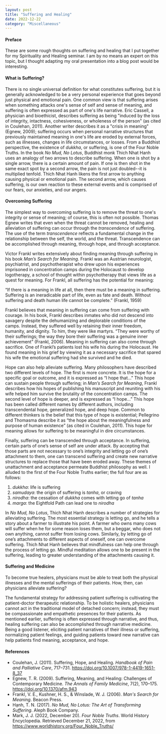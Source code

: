 ```yaml
---
layout: post
title: "Suffering and Healing"
date: 2022-12-22
category: "Miscellaneous"
---
```


#### Preface

These are some rough thoughts on suffering and healing that I put together for my Spirituality and Healing seminar. I am by no means an expert on this topic, but I thought adapting my oral presentation into a blog post would be interesting.

#### What is Suffering? 

There is no single universal definition for what constitutes suffering, but it is generally acknowledged to be a very personal experience that goes beyond just physical and emotional pain. One common view is that suffering arises when something attacks one's sense of self and sense of meaning, and suffering is often expressed as part of one's life narrative. Eric Cassell, a physician and bioethicist, describes suffering as being "induced by the loss of integrity, intactness, cohesiveness, or wholeness of the person" (as cited in Coulehan, 2011). Another writer describes it as a "crisis in meaning" (Egnew, 2009); suffering occurs when personal narrative structures that previously maintained meaning in one's life are eroded by external forces, such as illnesses, changes in life circumstances, or losses. From a Buddhist perspective, the existence of *dukkha*, or suffering, is one of the Four Noble Truths. In the book *No Mud, No Lotus*, Buddhist monk Thich Nhat Hanh uses an analogy of two arrows to describe suffering. When one is shot by a single arrow, there is a certain amount of pain. If one is then shot in the same exact spot by a second arrow, the pain is not just doubled--it is multiplied tenfold. Thich Nhat Hanh likens the first arrow to anything causing physical or emotional pain. The second arrow, which causes suffering, is our own reaction to these external events and is comprised of our fears, our anxieties, and our angers.

#### Overcoming Suffering

The simplest way to overcoming suffering is to remove the threat to one's integrity or sense of meaning; of course, this is often not possible. Thomas Egnew writes that even when the threat cannot be removed, healing and alleviation of suffering can occur through the *transcendence* of suffering. The use of the term *transcendence* reflects a fundamental change in the relationship between the self, the world, and the threat. Transcendence can be accomplished through meaning, through hope, and through acceptance.

Victor Frankl writes extensively about finding meaning through suffering in his book *Man’s Search for Meaning*. Frankl was an Austrian neurologist, psychiatrist, and psychotherapist who drew upon his experiences imprisoned in concentration camps during the Holocaust to develop logotherapy, a school of thought within psychotherapy that views life as a quest for meaning. For Frankl, all suffering has the potential for meaning: 

“If there is a meaning in life at all, then there must be a meaning in suffering. Suffering is an ineradicable part of life, even as fate and death. Without suffering and death human life cannot be complete.” (Frankl, 1959)

Frankl believes that meaning in suffering can come from suffering with courage. In his book, Frankl describes inmates who did not descend into savagery despite the dehumanizing and deplorable conditions of the camps. Instead, they suffered well by retaining their inner freedom, humanity, and dignity. To him, they were like martyrs. “They were worthy of their sufferings; the way they bore their suffering was a genuine inner achievement” (Frankl, 2006). Meaning in suffering can also come through sacrifice. One of Frankl’s patients lost his wife his during the Holocaust. He found meaning in his grief by viewing it as a necessary sacrifice that spared his wife the emotional suffering had she survived and he died.

Hope can also help alleviate suffering. Many philosophers have described two different levels of hope. The first is more concrete. It is the hope for a specific goal or outcome, and it is expressed as “I hope that…” This hope can sustain people through suffering; in *Man’s Search for Meaning*, Frankl describes how his hopes of publishing his manuscript and reuniting with his wife helped him survive the brutality of the concentration camps. The second level of hope is deeper, and is expressed as “I hope…” This hope has been called different names by different authors, including transcendental hope, generalized hope, and deep hope. Common to different thinkers is the belief that this type of hope is existential; Pellegrino and Thomasma describe it as “the hope about the meaningfulness and purpose of human existence” (as cited in Coulehan, 2011). This hope for meaning allows for suffering to be meaningful in dire circumstances.

Finally, suffering can be transcended through acceptance. In suffering, certain parts of one’s sense of self are under attack. By accepting that those parts are not necessary to one’s integrity and letting go of one’s attachment to them, one can transcend suffering and create new narrative structures to replace those that have been eroded away. These themes of unattachment and acceptance permeate Buddhist philosophy as well. I alluded to the first of the Four Noble Truths earlier; the full four are as follows:

1. *dukkha*: life is suffering
2. *samudaya*: the origin of suffering is *tanha*, or craving
3. *nirodha*: the cessation of *dukkha* comes with letting go of *tanha*
4. *marga*: the Eightfold Path can lead one to *nirodha*

In *No Mud, No Lotus*, Thich Nhat Hanh describes a number of strategies for alleviating suffering. The most essential strategy is letting go, and he tells a story about a farmer to illustrate his point. A farmer who owns many cows will suffer when he for some reason loses them, but a beggar, who does not own anything, cannot suffer from losing cows. Similarly, by letting go of one’s attachments to different aspects of oneself, one can overcome suffering. Thich Nhat Hanh believes that mindfulness can help one through the process of letting go. Mindful meditation allows one to be present in the suffering, leading to greater understanding of the attachments causing it. 

#### Suffering and Medicine

To become true healers, physicians must be able to treat both the physical illnesses and the mental sufferings of their patients. How, then, can physicians alleviate suffering?

The fundamental strategy for addressing patient suffering is cultivating the patient-doctor therapeutic relationship. To be holistic healers, physicians cannot act in the traditional model of detached concern; instead, they must be compassionate and empathetic presences for their patients. As mentioned earlier, suffering is often expressed through narrative, and thus, healing suffering can also be accomplished through narrative medicine. Being a good listener, eliciting patient narratives of their illness or suffering, normalizing patient feelings, and guiding patients toward new narrative can help patients find meaning, acceptance, and hope. 

#### References

* Coulehan, J. (2011). Suffering, Hope, and Healing. *Handbook of Pain and Palliative Care*, 717–731. https://doi.org/10.1007/978-1-4419-1651-8_37 
* Egnew, T. R. (2009). Suffering, Meaning, and Healing: Challenges of Contemporary Medicine. *The Annals of Family Medicine*, 7(2), 170–175. https://doi.org/10.1370/afm.943 
* Frankl, V. E., Kushner, H. S., & Winslade, W. J. (2006). *Man's Search for Meaning*. Beacon Press. 
* Hạnh, T. N. (2017). *No Mud, No Lotus: The Art of Transforming Suffering*. Aleph Book Company. 
* Mark, J. J. (2022, December 20). *Four Noble Truths*. World History Encyclopedia. Retrieved December 21, 2022, from https://www.worldhistory.org/Four_Noble_Truths/ 



